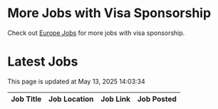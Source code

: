 # More Jobs with Visa Sponsorship

Check out [Europe Jobs](https://github.com/sureshparimi/europejobs#latest-jobs) for more jobs with visa sponsorship.

# Latest Jobs

This page is updated at May 13, 2025 14:03:34

| Job Title | Job Location | Job Link | Job Posted |
| --- | --- | --- | --- |
